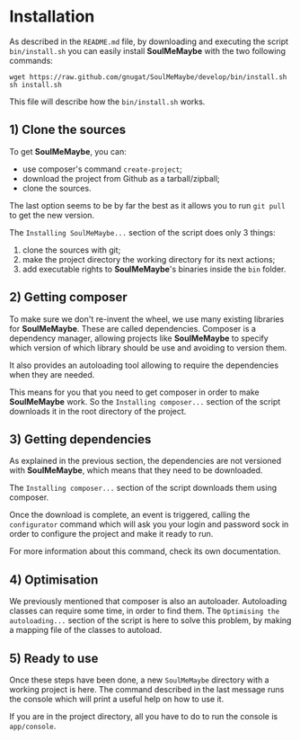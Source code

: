 # Installation

As described in the `README.md` file, by downloading and executing the script
`bin/install.sh` you can easily install **SoulMeMaybe** with the two following
commands:

    wget https://raw.github.com/gnugat/SoulMeMaybe/develop/bin/install.sh
    sh install.sh

This file will describe how the `bin/install.sh` works.

## 1) Clone the sources

To get **SoulMeMaybe**, you can:

* use composer's command `create-project`;
* download the project from Github as a tarball/zipball;
* clone the sources.

The last option seems to be by far the best as it allows you to run `git pull`
to get the new version.

The `Installing SoulMeMaybe...` section of the script does only 3 things:

1. clone the sources with git;
2. make the project directory the working directory for its next actions;
3. add executable rights to **SoulMeMaybe**'s binaries inside the `bin` folder.

## 2) Getting composer

To make sure we don't re-invent the wheel, we use many existing libraries for
**SoulMeMaybe**. These are called dependencies. Composer is a dependency
manager, allowing projects like **SoulMeMaybe** to specify which version of
which library should be use and avoiding to version them.

It also provides an autoloading tool allowing to require the dependencies when
they are needed.

This means for you that you need to get composer in order to make
**SoulMeMaybe** work. So the `Installing composer...` section of the script
downloads it in the root directory of the project.

## 3) Getting dependencies

As explained in the previous section, the dependencies are not versioned with
**SoulMeMaybe**, which means that they need to be downloaded.

The `Installing composer...` section of the script downloads them using
composer.

Once the download is complete, an event is triggered, calling the
`configurator` command which will ask you your login and password sock in order
to configure the project and make it ready to run.

For more information about this command, check its own documentation.

## 4) Optimisation

We previously mentioned that composer is also an autoloader. Autoloading
classes can require some time, in order to find them. The
`Optimising the autoloading...` section of the script is here to solve this
problem, by making a mapping file of the classes to autoload.

## 5) Ready to use

Once these steps have been done, a new `SoulMeMaybe` directory with a working
project is here. The command described in the last message runs the console
which will print a useful help on how to use it.

If you are in the project directory, all you have to do to run the console is
`app/console`.
